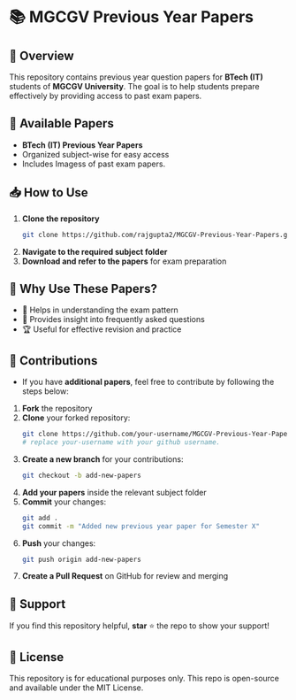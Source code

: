 # 📚 MGCGV Previous Year Papers

## 🎯 Overview
This repository contains previous year question papers for **BTech (IT)** students of **MGCGV University**. The goal is to help students prepare effectively by providing access to past exam papers.

## 📝 Available Papers
- **BTech (IT) Previous Year Papers**
- Organized subject-wise for easy access
- Includes Imagess of past exam papers.

## 📥 How to Use
1. **Clone the repository**
   ```sh
   git clone https://github.com/rajgupta2/MGCGV-Previous-Year-Papers.git
   ```
2. **Navigate to the required subject folder**
3. **Download and refer to the papers** for exam preparation

## 🎯 Why Use These Papers?
- 📖 Helps in understanding the exam pattern
- 🎯 Provides insight into frequently asked questions
- 🏆 Useful for effective revision and practice

## 📢 Contributions
- If you have **additional papers**, feel free to contribute by following the steps below:
1. **Fork** the repository
2. **Clone** your forked repository:
   ```sh
   git clone https://github.com/your-username/MGCGV-Previous-Year-Papers.git
   # replace your-username with your github username.
   ```
3. **Create a new branch** for your contributions:
   ```sh
   git checkout -b add-new-papers
   ```
4. **Add your papers** inside the relevant subject folder
5. **Commit** your changes:
   ```sh
   git add .
   git commit -m "Added new previous year paper for Semester X"
   ```
6. **Push** your changes:
   ```sh
   git push origin add-new-papers
   ```
7. **Create a Pull Request** on GitHub for review and merging

## 🤝 Support
If you find this repository helpful, **star** ⭐ the repo to show your support!

## 📜 License
This repository is for educational purposes only. This repo is open-source and available under the MIT License.
